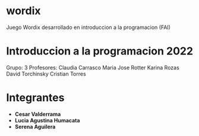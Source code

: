 # wordix
Juego Wordix desarrollado en introduccion a la programacion (FAI)

# Introduccion a la programacion 2022
Grupo: 3
Profesores: 
Claudia Carrasco
Maria Jose Rotter 
Karina Rozas 
David Torchinsky
Cristian Torres 

# Integrantes 
- **Cesar Valderrama** 
- **Lucia Agustina Humacata** 
- **Serena Aguilera**